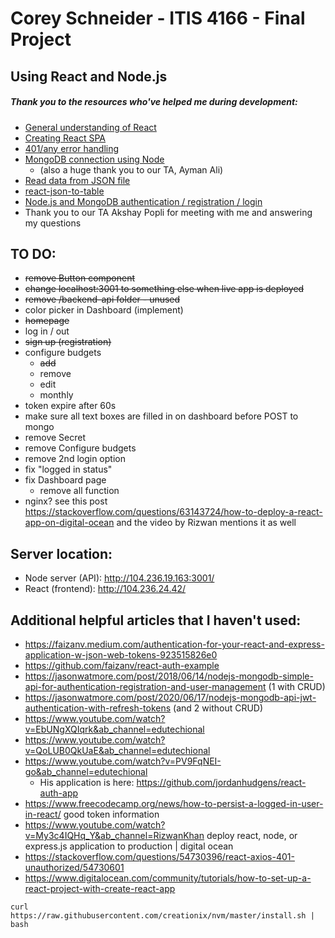 # Corey Schneider - ITIS 4166 - Final Project

## Using React and Node.js

##### Thank you to the resources who've helped me during development:
- [General understanding of React](https://www.youtube.com/watch?v=fnpmR6Q5lEc&ab_channel=Simplilearn)
- [Creating React SPA](https://www.kirupa.com/react/creating_single_page_app_react_using_react_router.htm)
- [401/any error handling](https://stackoverflow.com/a/47216863)
- [MongoDB connection using Node](https://www.youtube.com/watch?v=Qn0SOL8vK8w&ab_channel=SaturdayDeveloper)
    - (also a huge thank you to our TA, Ayman Ali)
- [Read data from JSON file](https://www.pluralsight.com/guides/fetch-data-from-a-json-file-in-a-react-app)
- [react-json-to-table](https://www.npmjs.com/package/react-json-to-table)
- [Node.js and MongoDB authentication / registration / login](https://jasonwatmore.com/post/2018/06/14/nodejs-mongodb-simple-api-for-authentication-registration-and-user-management)
- Thank you to our TA Akshay Popli for meeting with me and answering my questions

## TO DO:
- ~~remove Button component~~
- ~~change localhost:3001 to something else when live app is deployed~~
- ~~remove /backend-api folder - unused~~
- color picker in Dashboard (implement)
- ~~homepage~~
- log in / out
- ~~sign up (registration)~~
- configure budgets
    - ~~add~~
    - remove
    - edit
    - monthly
- token expire after 60s
- make sure all text boxes are filled in on dashboard before POST to mongo
- remove Secret
- remove Configure budgets
- remove 2nd login option
- fix "logged in status"
- fix Dashboard page
    - remove all function
- nginx? see this post https://stackoverflow.com/questions/63143724/how-to-deploy-a-react-app-on-digital-ocean and the video by Rizwan mentions it as well

## Server location:
- Node server (API): http://104.236.19.163:3001/
- React (frontend): http://104.236.24.42/

## Additional helpful articles that I haven't used:
- https://faizanv.medium.com/authentication-for-your-react-and-express-application-w-json-web-tokens-923515826e0
- https://github.com/faizanv/react-auth-example
- https://jasonwatmore.com/post/2018/06/14/nodejs-mongodb-simple-api-for-authentication-registration-and-user-management (1 with CRUD)
- https://jasonwatmore.com/post/2020/06/17/nodejs-mongodb-api-jwt-authentication-with-refresh-tokens (and 2 without CRUD)
- https://www.youtube.com/watch?v=EbUNgXQIqrk&ab_channel=edutechional
- https://www.youtube.com/watch?v=QoLUB0QkUaE&ab_channel=edutechional
- https://www.youtube.com/watch?v=PV9FqNEI-go&ab_channel=edutechional
    - His application is here: https://github.com/jordanhudgens/react-auth-app
- https://www.freecodecamp.org/news/how-to-persist-a-logged-in-user-in-react/ good token information
- https://www.youtube.com/watch?v=My3c4IQHq_Y&ab_channel=RizwanKhan deploy react, node, or express.js application to production | digital ocean
- https://stackoverflow.com/questions/54730396/react-axios-401-unauthorized/54730601
- https://www.digitalocean.com/community/tutorials/how-to-set-up-a-react-project-with-create-react-app

`curl https://raw.githubusercontent.com/creationix/nvm/master/install.sh | bash`